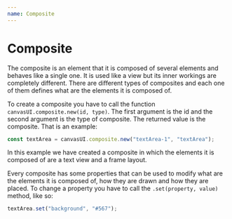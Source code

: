 ```yaml
---
name: Composite
---
```


# Composite

The composite is an element that it is composed of several elements and behaves like a single one. It is used like a view but its inner workings are completely different. There are different types of composites and each one of them defines what are the elements it is composed of.

To create a composite you have to call the function `canvasUI.composite.new(id, type)`. The first argument is the id and the second argument is the type of composite. The returned value is the composite. That is an example:

```javascript
const textArea = canvasUI.composite.new("textArea-1", "textArea");
```

In this example we have created a composite in which the elements it is composed of are a text view and a frame layout.

Every composite has some properties that can be used to modify what are the elements it is composed of, how they are drawn and how they are placed. To change a property you have to call the `.set(property, value)` method, like so:

```javascript
textArea.set("background", "#567");
```
